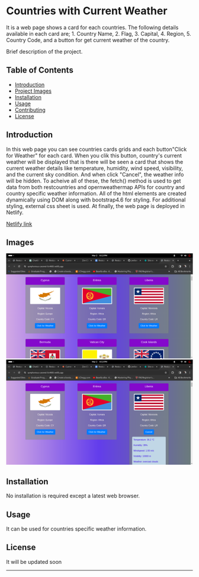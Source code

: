 # Countries with Current Weather

It is a web page shows a card for each countries. The following details available in each card are; 1. Country Name, 2. Flag, 3. Capital, 4. Region, 5. Country Code, and a button for get current weather of the country.

Brief description of the project.

## Table of Contents

- [Introduction](#introduction)
- [Project Images](#Images)
- [Installation](#installation)
- [Usage](#usage)
- [Contributing](#contributing)
- [License](#license)

## Introduction

In this web page you can see countries cards grids and each button"Click for Weather" for each card. When you clik this button, country's current weather will be displayed that is there will be seen a card that shows the current weather details like temperature, humidity, wind speed, visibility, and the current sky condition. And when click "Cancel", the weather info will be hidden. To acheive all of these, the fetch() method is used to get data from both restcountries and opernweathermap APIs for country and country specific weather information. All of the html elements are created dynamically using DOM along with bootstrap4.6 for styling. For additional styling, external css sheet is used. At finally, the web page is deployed in Netlify. 

[Netlify link](https://symphonious-caramel-0c4683.netlify.app/)

## Images
![Homepage Button Click](img1.png)
![Button Cancel](img2.png)


## Installation

No installation is required except a latest web browser.

## Usage

It can be used for countries specific weather information.

## License

It will be updated soon

---



